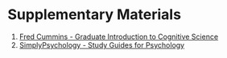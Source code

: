 
# Supplementary Materials

1. [Fred Cummins - Graduate Introduction to Cognitive Science](https://youtube.com/playlist?list=PLTIeLyBa6PfJitDXi_z13_5eQ64uFeb9L)
2. [SimplyPsychology - Study Guides for Psychology](https://www.simplypsychology.org/)
